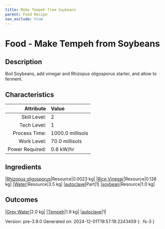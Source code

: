 ```yaml
---
title: Make Tempeh from Soybeans
parent: Food Recipe
nav_exclude: true
---
```

# Food - Make Tempeh from Soybeans

## Description
 Boil Soybeans, add vinegar and Rhizopus oligosporus starter, and&#10;&#9;&#9;&#9;allow to ferment.

## Characteristics

| Attribute      | Value |
|--------:|:------|
|Skill Level:|2|
|Tech Level:|1|
|Process Time:|1000.0 millisols|
|Work Level:|70.0 millisols|
|Power Required:|0.6 kW/hr|

## Ingredients

|[Rhizopus oligosporus](../resource/rhizopus-oligosporus.html)|Resource|0.0023 kg|
|[Rice Vinegar](../resource/rice-vinegar.html)|Resource|0.138 kg|
|[Water](../resource/water.html)|Resource|3.5 kg|
|[autoclave](../part/autoclave.html)|Part|1|
|[soybean](../resource/soybean.html)|Resource|1.0 kg|

## Outcomes

|[Grey Water](../resource/grey-water.html)|2.0 kg|
|[Tempeh](../resource/tempeh.html)|1.9 kg|
|[autoclave](../part/autoclave.html)|1|


Version: pre-3.9.0 Generated on: 2024-12-01T19:57:19.2243459
{: .fs-3 }


